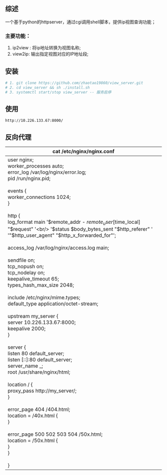 ## 综述

一个基于python的httpserver，通过cgi调用shell脚本，提供ip视图查询功能；

### 主要功能：

1. ip2view : 将ip地址转换为视图名称;
2. view2ip: 输出指定视图对应的IP地址段;

## 安装

```bash
# 1. git clone https://github.com/zhaotao19860/view_server.git
# 2. cd view_server && sh ./install.sh
# 3. systemctl start/stop view_server -- 服务启停
```

## 使用

```
http://10.226.133.67:8000/
```

## 反向代理

| cat /etc/nginx/nginx.conf                                                                                                                                                                                                                                                                                                                                                                                                                                                                                                                                                                                                                                                                                                                                                                                                                                                                                                                                                                                                                                                                                                                                                                                                                                                                                                                                                                                  |
| ---------------------------------------------------------------------------------------------------------------------------------------------------------------------------------------------------------------------------------------------------------------------------------------------------------------------------------------------------------------------------------------------------------------------------------------------------------------------------------------------------------------------------------------------------------------------------------------------------------------------------------------------------------------------------------------------------------------------------------------------------------------------------------------------------------------------------------------------------------------------------------------------------------------------------------------------------------------------------------------------------------------------------------------------------------------------------------------------------------------------------------------------------------------------------------------------------------------------------------------------------------------------------------------------------------------------------------------------------------------------------------------------------------- |
| user nginx;<br/>worker_processes auto;<br/>error_log /var/log/nginx/error.log;<br/>pid /run/nginx.pid;<br/><br/>events {<br/>    worker_connections 1024;<br/>}<br/><br/>http {<br/>    log_format  main  '$remote_addr - $remote_user [$time_local] "$request" '<br/>                      '$status $body_bytes_sent "$http_referer" '<br/>                      '"$http_user_agent" "$http_x_forwarded_for"';<br/><br/>    access_log  /var/log/nginx/access.log  main;<br/><br/>    sendfile            on;<br/>    tcp_nopush          on;<br/>    tcp_nodelay         on;<br/>    keepalive_timeout   65;<br/>    types_hash_max_size 2048;<br/><br/>    include             /etc/nginx/mime.types;<br/>    default_type        application/octet-stream;<br/><br/>       upstream my_server {<br/>        server 10.226.133.67:8000;<br/>        keepalive 2000;<br/>    }<br/><br/>    server {<br/>        listen       80 default_server;<br/>        listen       [::]:80 default_server;<br/>        server_name  _;<br/>        root         /usr/share/nginx/html;<br/><br/>        location / {<br/>            proxy_pass http://my_server/;<br/>        }<br/><br/>        error_page 404 /404.html;<br/>            location = /40x.html {<br/>        }<br/><br/>        error_page 500 502 503 504 /50x.html;<br/>            location = /50x.html {<br/>        }<br/>    }<br/><br/>} |